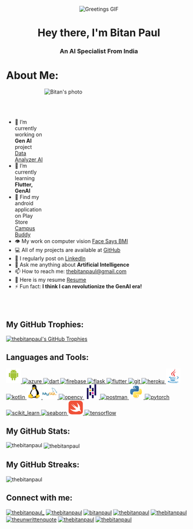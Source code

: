 <p align="center">
    <img alt="Greetings GIF" width="4000" height="500"     src="https://camo.githubusercontent.com/130ffc354b6ee3c8c9e506276e598bf4e19ea7950df203dacf6aeee4fc543a50/68747470733a2f2f616e616c7974696373696e6469616d61672e636f6d2f77702d636f6e74656e742f75706c6f6164732f323031382f31322f646576656c6f7065722d6472696262626c652e676966">
</p>

<h1 align="center">Hey there, I'm Bitan Paul</h1>
<h3 align="center">An AI Specialist From India</h3>



# About Me:

<img align="right" alt="Bitan's photo" width="400" height="400"
    src="https://github.com/user-attachments/assets/cb2ab442-4d4f-4d1d-9677-e1db92095d72"/>
<br><br>
<br><br>
<ul>
    <li>🔭 I’m currently working on <strong>Gen AI</strong> project <a href="https://dataanalyzerai.streamlit.app/">Data
            Analyzer AI</a></li>
    <li>🌱 I’m currently learning <strong>Flutter, GenAI</strong></li>
    <li>📱 Find my android application on Play Store <a
            href="https://play.google.com/store/apps/details?id=com.thebitanpaul.cubuddy&pli=1">Campus Buddy</a></li>
    <li>👁 My work on computer vision <a href="https://github.com/thebitanpaul/Face-Says-Bmi">Face Says BMI</a></li>
    <li>💻 All of my projects are available at <a href="https://github.com/thebitanpaul">GitHub</a></li>
    <li>📝 I regularly post on <a href="https://linkedin.com/in/thebitanpaul">LinkedIn</a></li>
    <li>💬 Ask me anything about <strong>Artificial Intelligence</strong></li>
    <li>📫 How to reach me: <a href="mailto:thebitanpaul@gmail.com">thebitanpaul@gmail.com</a></li>
    <li>📄 Here is my resume <a
            href="https://drive.google.com/drive/folders/1-hUcqcLcDq76lfxuBAEr54j08CVwuD8k?usp=sharing">Resume</a></li>
    <li>⚡ Fun fact: <strong>I think I can revolutionize the GenAI era!</strong></li>
</ul>

<br><br>

## My GitHub Trophies:

<p align="left"> <a href="https://github.com/ryo-ma/github-profile-trophy"><img src="https://github-profile-trophy.vercel.app/?username=thebitanpaul" alt="thebitanpaul's GitHub Trophies" /></a> </p>


## Languages and Tools:

<p align="left"> <a href="https://developer.android.com" target="_blank" rel="noreferrer"> <img src="https://raw.githubusercontent.com/devicons/devicon/master/icons/android/android-original-wordmark.svg" alt="android" width="40" height="40"/> </a> <a href="https://azure.microsoft.com/en-in/" target="_blank" rel="noreferrer"> <img src="https://www.vectorlogo.zone/logos/microsoft_azure/microsoft_azure-icon.svg" alt="azure" width="40" height="40"/> </a> <a href="https://dart.dev" target="_blank" rel="noreferrer"> <img src="https://www.vectorlogo.zone/logos/dartlang/dartlang-icon.svg" alt="dart" width="40" height="40"/> </a> <a href="https://firebase.google.com/" target="_blank" rel="noreferrer"> <img src="https://www.vectorlogo.zone/logos/firebase/firebase-icon.svg" alt="firebase" width="40" height="40"/> </a> <a href="https://flask.palletsprojects.com/" target="_blank" rel="noreferrer"> <img src="https://www.vectorlogo.zone/logos/pocoo_flask/pocoo_flask-icon.svg" alt="flask" width="40" height="40"/> </a> <a href="https://flutter.dev" target="_blank" rel="noreferrer"> <img src="https://www.vectorlogo.zone/logos/flutterio/flutterio-icon.svg" alt="flutter" width="40" height="40"/> </a> <a href="https://git-scm.com/" target="_blank" rel="noreferrer"> <img src="https://www.vectorlogo.zone/logos/git-scm/git-scm-icon.svg" alt="git" width="40" height="40"/> </a> <a href="https://heroku.com" target="_blank" rel="noreferrer"> <img src="https://www.vectorlogo.zone/logos/heroku/heroku-icon.svg" alt="heroku" width="40" height="40"/> </a> <a href="https://www.java.com" target="_blank" rel="noreferrer"> <img src="https://raw.githubusercontent.com/devicons/devicon/master/icons/java/java-original.svg" alt="java" width="40" height="40"/> </a> <a href="https://kotlinlang.org" target="_blank" rel="noreferrer"> <img src="https://www.vectorlogo.zone/logos/kotlinlang/kotlinlang-icon.svg" alt="kotlin" width="40" height="40"/> </a> <a href="https://www.linux.org/" target="_blank" rel="noreferrer"> <img src="https://raw.githubusercontent.com/devicons/devicon/master/icons/linux/linux-original.svg" alt="linux" width="40" height="40"/> </a> <a href="https://www.mysql.com/" target="_blank" rel="noreferrer"> <img src="https://raw.githubusercontent.com/devicons/devicon/master/icons/mysql/mysql-original-wordmark.svg" alt="mysql" width="40" height="40"/> </a> <a href="https://opencv.org/" target="_blank" rel="noreferrer"> <img src="https://www.vectorlogo.zone/logos/opencv/opencv-icon.svg" alt="opencv" width="40" height="40"/> </a> <a href="https://pandas.pydata.org/" target="_blank" rel="noreferrer"> <img src="https://raw.githubusercontent.com/devicons/devicon/2ae2a900d2f041da66e950e4d48052658d850630/icons/pandas/pandas-original.svg" alt="pandas" width="40" height="40"/> </a> <a href="https://postman.com" target="_blank" rel="noreferrer"> <img src="https://www.vectorlogo.zone/logos/getpostman/getpostman-icon.svg" alt="postman" width="40" height="40"/> </a> <a href="https://www.python.org" target="_blank" rel="noreferrer"> <img src="https://raw.githubusercontent.com/devicons/devicon/master/icons/python/python-original.svg" alt="python" width="40" height="40"/> </a> <a href="https://pytorch.org/" target="_blank" rel="noreferrer"> <img src="https://www.vectorlogo.zone/logos/pytorch/pytorch-icon.svg" alt="pytorch" width="40" height="40"/> </a> <a href="https://scikit-learn.org/" target="_blank" rel="noreferrer"> <img src="https://upload.wikimedia.org/wikipedia/commons/0/05/Scikit_learn_logo_small.svg" alt="scikit_learn" width="40" height="40"/> </a> <a href="https://seaborn.pydata.org/" target="_blank" rel="noreferrer"> <img src="https://seaborn.pydata.org/_images/logo-mark-lightbg.svg" alt="seaborn" width="40" height="40"/> </a> <a href="https://developer.apple.com/swift/" target="_blank" rel="noreferrer"> <img src="https://raw.githubusercontent.com/devicons/devicon/master/icons/swift/swift-original.svg" alt="swift" width="40" height="40"/> </a> <a href="https://www.tensorflow.org" target="_blank" rel="noreferrer"> <img src="https://www.vectorlogo.zone/logos/tensorflow/tensorflow-icon.svg" alt="tensorflow" width="40" height="40"/> </a> </p>

## My GitHub Stats:

<p><img align="left" src="https://github-readme-stats.vercel.app/api/top-langs?username=thebitanpaul&show_icons=true&locale=en&layout=compact&theme=transparent" alt="thebitanpaul" /></p>

<p>&nbsp;<img align="center" src="https://github-readme-stats.vercel.app/api?username=thebitanpaul&show_icons=true&locale=en&theme=transparent" alt="thebitanpaul" /></p>

## My GitHub Streaks:

<p><img align="center" src="https://github-readme-streak-stats.herokuapp.com/?user=thebitanpaul&theme=transparent" alt="thebitanpaul" /></p>


## Connect with me:

<p align="left">
<a href="https://twitter.com/thebitanpaul_" target="blank"><img align="center" src="https://raw.githubusercontent.com/rahuldkjain/github-profile-readme-generator/master/src/images/icons/Social/twitter.svg" alt="thebitanpaul_" height="30" width="40" /></a>
<a href="https://linkedin.com/in/thebitanpaul" target="blank"><img align="center" src="https://raw.githubusercontent.com/rahuldkjain/github-profile-readme-generator/master/src/images/icons/Social/linked-in-alt.svg" alt="thebitanpaul" height="30" width="40" /></a>
<a href="https://kaggle.com/bitanpaul" target="blank"><img align="center" src="https://raw.githubusercontent.com/rahuldkjain/github-profile-readme-generator/master/src/images/icons/Social/kaggle.svg" alt="bitanpaul" height="30" width="40" /></a>
<a href="https://fb.com/thebitanpaul" target="blank"><img align="center" src="https://raw.githubusercontent.com/rahuldkjain/github-profile-readme-generator/master/src/images/icons/Social/facebook.svg" alt="thebitanpaul" height="30" width="40" /></a>
<a href="https://instagram.com/thebitanpaul" target="blank"><img align="center" src="https://raw.githubusercontent.com/rahuldkjain/github-profile-readme-generator/master/src/images/icons/Social/instagram.svg" alt="thebitanpaul" height="30" width="40" /></a>
<a href="https://www.youtube.com/c/theunwrittenquote" target="blank"><img align="center" src="https://raw.githubusercontent.com/rahuldkjain/github-profile-readme-generator/master/src/images/icons/Social/youtube.svg" alt="theunwrittenquote" height="30" width="40" /></a>
<a href="https://www.hackerrank.com/thebitanpaul" target="blank"><img align="center" src="https://raw.githubusercontent.com/rahuldkjain/github-profile-readme-generator/master/src/images/icons/Social/hackerrank.svg" alt="thebitanpaul" height="30" width="40" /></a>
<a href="https://auth.geeksforgeeks.org/user/thebitanpaul" target="blank"><img align="center" src="https://raw.githubusercontent.com/rahuldkjain/github-profile-readme-generator/master/src/images/icons/Social/geeks-for-geeks.svg" alt="thebitanpaul" height="30" width="40" /></a>
</p>
